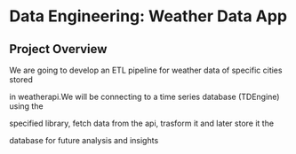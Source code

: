 # Data Engineering: Weather Data App

## Project Overview

We are going to develop an ETL pipeline for weather data of specific cities stored 

in weatherapi.We will be connecting to a time series database (TDEngine) using the 

specified library, fetch data from the api, trasform it and later store it the 

database for future analysis and insights